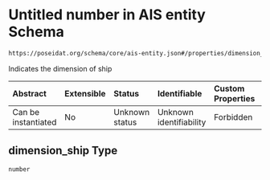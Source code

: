 # Untitled number in AIS entity Schema

```txt
https://poseidat.org/schema/core/ais-entity.json#/properties/dimension_ship
```

Indicates the dimension of ship

| Abstract            | Extensible | Status         | Identifiable            | Custom Properties | Additional Properties | Access Restrictions | Defined In                                                              |
| :------------------ | :--------- | :------------- | :---------------------- | :---------------- | :-------------------- | :------------------ | :---------------------------------------------------------------------- |
| Can be instantiated | No         | Unknown status | Unknown identifiability | Forbidden         | Allowed               | none                | [ais-entity.json*](schemas/core/ais-entity.json "open original schema") |

## dimension_ship Type

`number`
